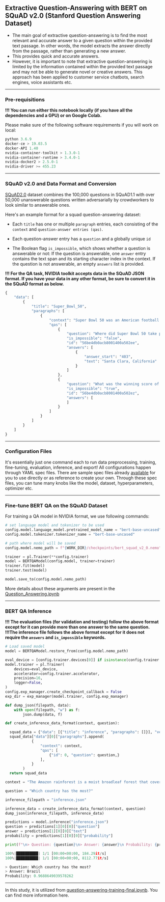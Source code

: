 ## Extractive Question-Answering with BERT on SQuAD v2.0 (Stanford Question Answering Dataset)

- The main goal of extractive question-answering is to find the most relevant and accurate answer to a given question within the provided text passage. 
In other words, the model extracts the answer directly from the passage, rather than generating a new answer. 
- This provides quick and accurate answers.
- However, it is important to note that extractive question-answering is limited by the information contained within the provided text passage 
and may not be able to generate novel or creative answers.
This approach has been applied to customer service chatbots, search engines, voice assistants etc.
---
### Pre-requisitions
**!!! You can run either this notebook locally (if you have all the dependencies and a GPU) or on Google Colab.**

Please make sure of the following software requirements if you will work on local:
```python
python 3.6.9
docker-ce > 19.03.5
docker-API 1.40
nvidia-container-toolkit > 1.3.0-1
nvidia-container-runtime > 3.4.0-1
nvidia-docker2 > 2.5.0-1
nvidia-driver >= 455.23
```
---
### SQuAD v2.0 and Data Format and Conversion

 [SQuAD2.0](https://rajpurkar.github.io/SQuAD-explorer/) dataset combines the 100,000 questions in SQuAD1.1 with over 50,000 unanswerable questions written adversarially 
 by crowdworkers to look similar to answerable ones.
 
 Here's an example format for a squad question-answering dataset:
 
- Each `title` has one or multiple `paragraph` entries, each consisting of the `context` and `question-answer entries (qas)`.

- Each question-answer entry has a `question` and a globally unique `id`
 
- The Boolean flag `is_impossible`, which shows whether a question is answerable or not: If the question is answerable, one `answer` entry contains the text span and its starting character index in the context. If the question is not answerable, an empty `answers` list is provided.

**!!! For the QA task, NVIDIA toolkit accepts data in the SQuAD JSON format. 
If you have your data in any other format, be sure to convert it in the SQuAD format as below.**

```python
{
    "data": [
        {
            "title": "Super_Bowl_50",
            "paragraphs": [
                {
                    "context": "Super Bowl 50 was an American football game to determine the champion of the National Football League (NFL) for the 2015 season. The American Football Conference (AFC) champion Denver Broncos defeated the National Football Conference (NFC) champion Carolina Panthers 24\u201310 to earn their third Super Bowl title. The game was played on February 7, 2016, at Levi's Stadium in the San Francisco Bay Area at Santa Clara, California. As this was the 50th Super Bowl, the league emphasized the \"golden anniversary\" with various gold-themed initiatives, as well as temporarily suspending the tradition of naming each Super Bowl game with Roman numerals (under which the game would have been known as \"Super Bowl L\"), so that the logo could prominently feature the Arabic numerals 50.",
                    "qas": [
                        {
                            "question": "Where did Super Bowl 50 take place?",
                            "is_impossible": "false",
                            "id": "56be4db0acb8001400a502ee",
                            "answers": [
                                {
                                    "answer_start": "403",
                                    "text": "Santa Clara, California"
                                }
                            ]
                        },
                        {
                            "question": "What was the winning score of the Super Bowl 50?",
                            "is_impossible": "true",
                            "id": "56be4db0acb8001400a502ez",
                            "answers": [
                            ]
                        }
                    ]
                }
            ]
        }
    ]
}
```
---
### Configuration Files
 It's essentially just one command each to run data preprocessing, training, fine-tuning, evaluation, inference, and export! 
 All configurations happen through YAML spec files.
 There are sample spec files already [available](https://github.com/NVIDIA/NeMo/tree/main/examples/nlp/question_answering/conf) for you to use directly or as reference to create your own. Through these spec files, you can tune many knobs like the model, dataset, hyperparameters, optimizer etc.

---
### Fine-tune BERT QA on the SQuAD Dataset
For training a QA model in NVIDIA format, we use following commands:
```python 
# set language model and tokenizer to be used
config.model.language_model.pretrained_model_name = "bert-base-uncased"
config.model.tokenizer.tokenizer_name = "bert-base-uncased"

# path where model will be saved
config.model.nemo_path = f"{WORK_DIR}/checkpoints/bert_squad_v2_0.nemo"

trainer = pl.Trainer(**config.trainer)
model = BERTQAModel(config.model, trainer=trainer)
trainer.fit(model)
trainer.test(model)

model.save_to(config.model.nemo_path)
```
More details about these arguments are present in the [Question_Answering.ipynb](https://github.com/NVIDIA/NeMo/blob/main/tutorials/nlp/Question_Answering.ipynb)

---
### BERT QA Inference 

**!!! The evaluation files (for validation and testing) follow the above format except for it can provide more than one answer to the same question.** 
**!!!The inference file follows the above format except for it does not require the `answers` and `is_impossible` keywords.**

```python 
# Load saved model
model = BERTQAModel.restore_from(config.model.nemo_path)

eval_device = [config.trainer.devices[0]] if isinstance(config.trainer.devices, list) else 1
model.trainer = pl.Trainer(
    devices=eval_device,
    accelerator=config.trainer.accelerator,
    precision=16,
    logger=False,
)
config.exp_manager.create_checkpoint_callback = False
exp_dir = exp_manager(model.trainer, config.exp_manager)

def dump_json(filepath, data):
    with open(filepath, "w") as f:
        json.dump(data, f)

def create_inference_data_format(context, question):

  squad_data = {"data": [{"title": "inference", "paragraphs": []}], "version": "v2.1"}
  squad_data["data"][0]["paragraphs"].append(
            {
                "context": context,
                "qas": [
                    {"id": 0, "question": question,}
                ],
            }
        )
  return squad_data

context = "The Amazon rainforest is a moist broadleaf forest that covers most of the Amazon basin of South America. This basin encompasses 7,000,000 square kilometres (2,700,000 sq mi), of which 5,500,000 square kilometres (2,100,000 sq mi) are covered by the rainforest. The majority of the forest is contained within Brazil, with 60% of the rainforest, followed by Peru with 13%, and Colombia with 10%."

question = "Which country has the most?"

inference_filepath = "inference.json"

inference_data = create_inference_data_format(context, question)
dump_json(inference_filepath, inference_data)

predictions = model.inference("inference.json")
question = predictions[1][0][0]["question"]
answer = predictions[1][0][0]["text"]
probability = predictions[1][0][0]["probability"]

print(f"\n> Question: {question}\n> Answer: {answer}\n Probability: {probability}")
```

```python
100%|██████████| 1/1 [00:00<00:00, 184.29it/s]
100%|██████████| 1/1 [00:00<00:00, 8112.77it/s]

> Question: Which country has the most?
> Answer: Brazil
Probability: 0.9688649039578262
```
---
In this study, it is utilized from [question-answering-training-final.ipynb](https://catalog.ngc.nvidia.com/orgs/nvidia/resources/tao_question/version/1/files/question-answering-training-final.ipynb#training). You can find more information here.
